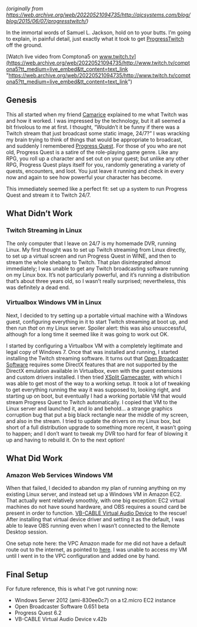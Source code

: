 <!--
.. title: ProgressTwitch!
.. slug: progresstwitch
.. date: 2015-06-07 12:00:00 UTC-07:00
.. tags: howto
.. category: 
.. link: 
.. description: 
.. type: text
-->

_(originally from <https://web.archive.org/web/20220521094735/http://ajcsystems.com/blog/blog/2015/06/07/progresstwitch/>)_

In the immortal words of Samuel L. Jackson, hold on to your butts. I’m going to explain, in painful detail, just exactly what it took to get [ProgressTwitch](https://web.archive.org/web/20220521094735/http://www.twitch.tv/comptona5 "https://web.archive.org/web/20220521094735/http://www.twitch.tv/comptona5") off the ground.

<!-- TEASER_END -->

[Watch live video from Comptona5 on www.twitch.tv](https://web.archive.org/web/20220521094735/http://www.twitch.tv/comptona5?tt_medium=live_embed&tt_content=text_link "https://web.archive.org/web/20220521094735/http://www.twitch.tv/comptona5?tt_medium=live_embed&tt_content=text_link")


Genesis
-------


This all started when my friend [Camarice](https://web.archive.org/web/20220521094735/http://www.twitch.tv/camarice "https://web.archive.org/web/20220521094735/http://www.twitch.tv/camarice") explained to me what Twitch was and how it worked. I was impressed by the technology, but it all seemed a bit frivolous to me at first. I thought, “Wouldn’t it be funny if there was a Twitch stream that just broadcast some static image, 24/7?” I was wracking my brain trying to think of things that would be appropriate to broadcast, and suddenly I remembered [Progress Quest](http://progressquest.com/"). For those of you who are not old, Progress Quest is a satire of the role-playing game genre. Like any RPG, you roll up a character and set out on your quest; but unlike any other RPG, Progress Quest plays itself for you, randomly generating a variety of quests, encounters, and loot. You just leave it running and check in every now and again to see how powerful your character has become.


This immediately seemed like a perfect fit: set up a system to run Progress Quest and stream it to Twitch 24/7.


What Didn’t Work
----------------


### Twitch Streaming in Linux


The only computer that I leave on 24/7 is my homemade DVR, running Linux. My first thought was to set up Twitch streaming from Linux directly, to set up a virtual screen and run Progress Quest in WINE, and then to stream the whole shebang to Twitch. That plan disintegrated almost immediately; I was unable to get any Twitch broadcasting software running on my Linux box. It’s not particularly powerful, and it’s running a distribution that’s about three years old, so I wasn’t really surprised; nevertheless, this was definitely a dead end.


### Virtualbox Windows VM in Linux


Next, I decided to try setting up a portable virtual machine with a Windows guest, configuring everything in it to start Twitch streaming at boot up, and then run *that* on my Linux server. Spoiler alert: this was also unsuccessful, although for a long time it seemed like it was going to work out OK.


I started by configuring a Virtualbox VM with a completely legitimate and legal copy of Windows 7. Once that was installed and running, I started installing the Twitch streaming software. It turns out that [Open Broadcaster Software](https://obsproject.com/) requires some DirectX features that are not supported by the DirectX emulation available in Virtualbox, even with the guest extensions and custom drivers installed. I then tried [XSplit Gamecaster](https://www.xsplit.com/products/gamecaster), with which I was able to get most of the way to a working setup. It took a lot of tweaking to get everything running the way it was supposed to, looking right, and starting up on boot, but eventually I had a working portable VM that would stream Progress Quest to Twitch automatically. I copied that VM to the Linux server and launched it, and lo and behold… a strange graphics corruption bug that put a big black rectangle near the middle of my screen, and also in the stream. I tried to update the drivers on my Linux box, but short of a full distribution upgrade to something more recent, it wasn’t going to happen; and I don’t want to tweak my DVR too hard for fear of blowing it up and having to rebuild it. On to the next option!


What Did Work
-------------


### Amazon Web Services Windows VM


When that failed, I decided to abandon my plan of running anything on my existing Linux server, and instead set up a Windows VM in Amazon EC2. That actually went relatively smoothly, with one big exception: EC2 virtual machines do not have sound hardware, and OBS requires a sound card be present in order to function. [VB-CABLE Virtual Audio Device](https://web.archive.org/web/20220521094735/http://vb-audio.pagesperso-orange.fr/Cable/index.htm "https://web.archive.org/web/20220521094735/http://vb-audio.pagesperso-orange.fr/Cable/index.htm") to the rescue! After installing that virtual device driver and setting it as the default, I was able to leave OBS running even when I wasn’t connected to the Remote Desktop session.


One setup note here: the VPC Amazon made for me did not have a default route out to the internet, as pointed to [here](http://stackoverflow.com/a/25555470). I was unable to access my VM until I went in to the VPC configuration and added one by hand.


Final Setup
-----------


For future reference, this is what I’ve got running now:


* Windows Server 2012 (ami-830ee0c7) on a t2.micro EC2 instance
* Open Broadcaster Software 0.651 beta
* Progress Quest 6.2
* VB-CABLE Virtual Audio Device v.42b
